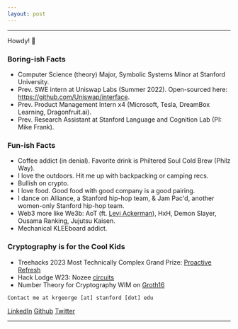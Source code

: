 ```yaml
---
layout: post
---
```


***
Howdy! 👋 

### Boring-ish Facts
* Computer Science (theory) Major, Symbolic Systems Minor at Stanford University.
* Prev. SWE intern at Uniswap Labs (Summer 2022). Open-sourced here: https://github.com/Uniswap/interface.
* Prev. Product Management Intern x4 (Microsoft, Tesla, DreamBox Learning, Dragonfruit.ai).
* Prev. Research Assistant at Stanford Language and Cognition Lab (PI: Mike Frank).

### Fun-ish Facts
* Coffee addict (in denial). Favorite drink is Philtered Soul Cold Brew (Philz Way).
* I love the outdoors. Hit me up with backpacking or camping recs.
* Bullish on crypto.
* I love food. Good food with good company is a good pairing.
* I dance on Alliance, a Stanford hip-hop team, & Jam Pac'd, another women-only Stanford hip-hop team.
* Web3 more like We3b: AoT (ft. [Levi Ackerman](https://youtu.be/WjiCS5Zj1hM)), HxH, Demon Slayer, Ousama Ranking, Jujutsu Kaisen.
* Mechanical KLEEboard addict.

### Cryptography is for the Cool Kids
* Treehacks 2023 Most Technically Complex Grand Prize: [Proactive Refresh](https://devpost.com/software/proactive-refresh)
* Hack Lodge W23: Nozee [circuits](https://github.com/emmaguo13/zk-blind) 
* Number Theory for Cryptography WIM on [Groth16](https://kayleegeorge.github.io/math110_WIM.pdf) 

```
Contact me at krgeorge [at] stanford [dot] edu
```
[LinkedIn](https://www.linkedin.com/in/kayleegeorge8/)
[Github](https://github.com/kayleegeorge)
[Twitter](https://twitter.com/kayrgeorge)

***
